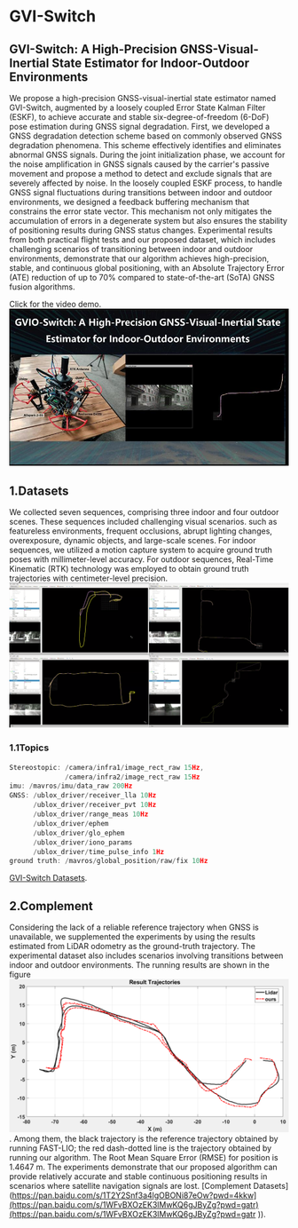 # GVI-Switch
## GVI-Switch: A High-Precision GNSS-Visual-Inertial State Estimator for Indoor-Outdoor Environments
We propose a high-precision GNSS-visual-inertial state estimator named GVI-Switch, augmented by a loosely coupled Error State Kalman Filter (ESKF), to achieve accurate and stable six-degree-of-freedom (6-DoF) pose estimation during GNSS signal degradation. First, we developed a GNSS degradation detection scheme based on commonly observed GNSS degradation phenomena. This scheme effectively identifies and eliminates abnormal GNSS signals. During the joint initialization phase, we account for the noise amplification in GNSS signals caused by the carrier's passive movement and propose a method to detect and exclude signals that are severely affected by noise. In the loosely coupled ESKF process, to handle GNSS signal fluctuations during transitions between indoor and outdoor environments, we designed a feedback buffering mechanism that constrains the error state vector. This mechanism not only mitigates the accumulation of errors in a degenerate system but also ensures the stability of positioning results during GNSS status changes. Experimental results from both practical flight tests and our proposed dataset, which includes challenging scenarios of transitioning between indoor and outdoor environments, demonstrate that our algorithm achieves high-precision, stable, and continuous global positioning, with an Absolute Trajectory Error (ATE) reduction of up to 70\% compared to state-of-the-art (SoTA) GNSS fusion algorithms.

Click for the video demo.
[![London Bridge is coming down](img/newcover.jpg "video")]((https://youtu.be/kl__fbxK6TY))
## 1.Datasets
We collected seven sequences, comprising three indoor and four outdoor scenes. These sequences included challenging visual scenarios. such as featureless environments, frequent occlusions, abrupt lighting changes, overexposure, dynamic objects, and large-scale scenes. For indoor sequences, we utilized a motion capture system to acquire ground truth poses with millimeter-level accuracy. For outdoor sequences, Real-Time Kinematic (RTK) technology was employed to obtain ground truth trajectories with centimeter-level precision.
![London Bridge is coming down](img/Datasets.png "sequence_Datasets")
### 1.1Topics
```cpp
Stereostopic: /camera/infra1/image_rect_raw 15Hz,
              /camera/infra2/image_rect_raw 15Hz
imu: /mavros/imu/data_raw 200Hz
GNSS: /ublox_driver/receiver_lla 10Hz
      /ublox_driver/receiver_pvt 10Hz
      /ublox_driver/range_meas 10Hz
      /ublox_driver/ephem
      /ublox_driver/glo_ephem
      /ublox_driver/iono_params
      /ublox_driver/time_pulse_info 1Hz
ground truth: /mavros/global_position/raw/fix 10Hz
```
[GVI-Switch Datasets](https://pan.baidu.com/s/1T2Y2Snf3a4lgOBONi87eOw?pwd=4kkw).
## 2.Complement
Considering the lack of a reliable reference trajectory when GNSS is unavailable, we supplemented the experiments by using the results estimated from LiDAR odometry as the ground-truth trajectory. The experimental dataset also includes scenarios involving transitions between indoor and outdoor environments. The running results are shown in the figure ![London Bridge is coming down](img/gnsslivo.png "Result Trajectories") . Among them, the black trajectory is the reference trajectory obtained by running FAST-LIO; the red dash-dotted line is the trajectory obtained by running our algorithm. The Root Mean Square Error (RMSE) for position is 1.4647 m. The experiments demonstrate that our proposed algorithm can provide relatively accurate and stable continuous positioning results in scenarios where satellite navigation signals are lost. [Complement Datasets](https://pan.baidu.com/s/1T2Y2Snf3a4lgOBONi87eOw?pwd=4kkw](https://pan.baidu.com/s/1WFvBXOzEK3lMwKQ6gJByZg?pwd=gatr)(https://pan.baidu.com/s/1WFvBXOzEK3lMwKQ6gJByZg?pwd=gatr )).
